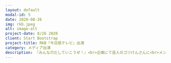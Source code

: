 ```yaml
---
layout: default
modal-id: 5
date: 2020-08-26
img: rkb.jpeg
alt: image-alt
project-date: 8/26 2020
client: Start Bootstrap
project-title: RKB『今日感テレビ』出演
category: メディア出演
description: 『みんな爪だしていこうぜ！』<br>企画にて芸人のゴリけんさんに<br>メンタリズムパフォーマンスを披露
---
```


